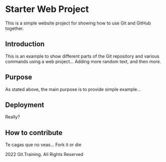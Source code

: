 # Starter Web Project

This is a simple website project for showing how to use Git and GitHub together.

## Introduction

This is an example to show different parts of the Git repository and various commands using a web project...
Adding more random text, and then more.

## Purpose

As stated above, the main purpose is to provide simple example...

## Deployment

Really?

## How to contribute

Te cagas que no veas... Fork it or die

2022 Git.Training. All Rights Reserved